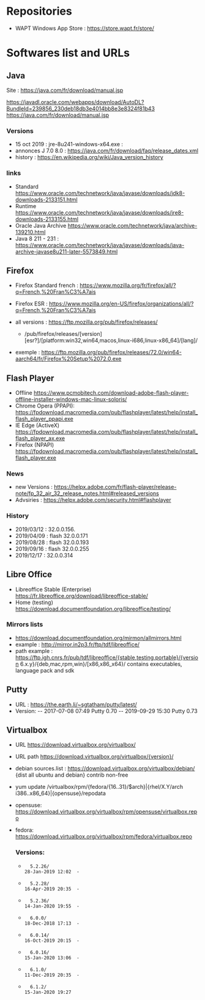 
# Repositories

- WAPT Windows App Store : https://store.wapt.fr/store/

# Softwares list and URLs

## Java 
Site : https://java.com/fr/download/manual.jsp

https://javadl.oracle.com/webapps/download/AutoDL?BundleId=239856_230deb18db3e4014bb8e3e8324f81b43
https://java.com/fr/download/manual.jsp
### Versions
 - 15 oct 2019 : jre-8u241-windows-x64.exe : 
 - annonces J 7.0 8.0 : https://java.com/fr/download/faq/release_dates.xml
 - history : https://en.wikipedia.org/wiki/Java_version_history
### links 
 - Standard https://www.oracle.com/technetwork/java/javase/downloads/jdk8-downloads-2133151.html
 - Runtime https://www.oracle.com/technetwork/java/javase/downloads/jre8-downloads-2133155.html
 - Oracle Java Archive https://www.oracle.com/technetwork/java/archive-139210.html
 - Java 8 211 - 231 : https://www.oracle.com/technetwork/java/javase/downloads/java-archive-javase8u211-later-5573849.html
## Firefox
- Firefox Standard french : https://www.mozilla.org/fr/firefox/all/?q=French,%20Fran%C3%A7ais

 - Firefox ESR : https://www.mozilla.org/en-US/firefox/organizations/all/?q=French,%20Fran%C3%A7ais

 - all versions : https://ftp.mozilla.org/pub/firefox/releases/
	- /pub/firefox/releases/[version][esr?]/[platform:win32,win64,macos,linux-i686,linux-x86_64]/[lang]/
  - exemple : https://ftp.mozilla.org/pub/firefox/releases/72.0/win64-aarch64/fr/Firefox%20Setup%2072.0.exe
  
 ## Flash Player
  - Offline https://www.pcmobitech.com/download-adobe-flash-player-offline-installer-windows-mac-linux-soloris/
  - Chrome Opera (PPAPI): https://fpdownload.macromedia.com/pub/flashplayer/latest/help/install_flash_player_ppapi.exe
  - IE Edge (ActiveX) https://fpdownload.macromedia.com/pub/flashplayer/latest/help/install_flash_player_ax.exe
  - Firefox (NPAPI) https://fpdownload.macromedia.com/pub/flashplayer/latest/help/install_flash_player.exe
  
  ### News 
   - new Versions : https://helpx.adobe.com/fr/flash-player/release-note/fp_32_air_32_release_notes.html#released_versions
   - Advsiries : https://helpx.adobe.com/security.html#flashplayer
  ### History  
   - 2019/03/12 : 32.0.0.156. 
   - 2019/04/09 : flash 32.0.0.171
   - 2019/08/28 : flash 32.0.0.193
   - 2019/09/16 : flash 32.0.0.255
   - 2019/12/17 : 32.0.0.314
   
## Libre Office

 - Libreoffice Stable (Enterprise) https://fr.libreoffice.org/download/libreoffice-stable/
 - Home (testing) https://download.documentfoundation.org/libreoffice/testing/

### Mirrors lists
 - https://download.documentfoundation.org/mirmon/allmirrors.html
 - example : http://mirror.in2p3.fr/ftp/tdf/libreoffice/
 - path example : https://ftp.igh.cnrs.fr/pub/tdf/libreoffice/{stable,testing,portable}/{version 6.x.y}/{deb,mac,rpm,win}/[x86,x86_x64}/ contains executables, language pack and sdk
 
## Putty
- URL : https://the.earth.li/~sgtatham/putty/latest/
- Version:
  -- 	2017-07-08 07:49 	Putty 0.70
  -- 	2019-09-29 15:30 	Putty 0.73

## Virtualbox
- URL https://download.virtualbox.org/virtualbox/
- URL path  https://download.virtualbox.org/virtualbox/{version}/
- debian sources.list : https://download.virtualbox.org/virtualbox/debian/ {dist all ubuntu and debian} contrib non-free 
- yum update /virtualbox/rpm/{fedora/{16..31}/$arch}|{rhel/X.Y/arch i386..x86_64}|{opensuse}/repodata
- opensuse: https://download.virtualbox.org/virtualbox/rpm/opensuse/virtualbox.repo
- fedora: https://download.virtualbox.org/virtualbox/rpm/fedora/virtualbox.repo

  ### Versions:
  -       5.2.26/                                                                28-Jan-2019 12:02  -
  -       5.2.28/                                                                16-Apr-2019 20:35  -
  -       5.2.36/                                                                14-Jan-2020 19:55  -
  -       6.0.0/                                                                 18-Dec-2018 17:13  -
  -       6.0.14/                                                                16-Oct-2019 20:15  -
  -       6.0.16/                                                                15-Jan-2020 13:06  -
  -       6.1.0/                                                                 11-Dec-2019 20:35  -
  -       6.1.2/                                                                 15-Jan-2020 19:27
  
